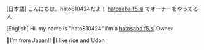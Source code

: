 ### 
[日本語]
こんにちは。hato810424だよ！
[hatosaba.f5.si](wiki.hatosaba.f5.si) でオーナーをやってる人

[English]
Hi. my name is "hato810424"
I'm a [hatosaba.f5.si](wiki.hatosaba.f5.si) Owner

🗾I’m from Japan!!
🍙I like rice and Udon
